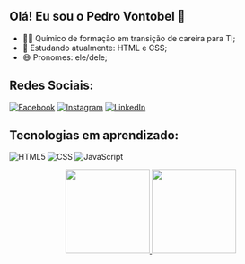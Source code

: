 ## Olá! Eu sou o Pedro Vontobel 🦔

- 👨‍🎓 Químico de formação em transição de careira para TI;
- 🌱 Estudando atualmente: HTML e CSS;
- 😄 Pronomes: ele/dele;

## Redes Sociais:
[![Facebook](https://img.shields.io/badge/Facebook-1877F2?style=for-the-badge&logo=facebook&logoColor=white)](https://www.facebook.com/vontobel.pedro) 
[![Instagram](https://img.shields.io/badge/Instagram-E4405F?style=for-the-badge&logo=instagram&logoColor=white)](https://www.instagram.com/pedro.vontobel/)
[![LinkedIn](https://img.shields.io/badge/LinkedIn-0077B5?style=for-the-badge&logo=linkedin&logoColor=white)]()

## Tecnologias em aprendizado:
![HTML5](https://img.shields.io/badge/HTML5-E34F26?style=for-the-badge&logo=html5&logoColor=white)
![CSS](https://img.shields.io/badge/CSS3-1572B6?style=for-the-badge&logo=css3&logoColor=white)
![JavaScript](https://img.shields.io/badge/JavaScript-F7DF1E?style=for-the-badge&logo=javascript&logoColor=black)

<div align="center">
  <a href="https://github.com/pedrovontobel">
  <img height="150em" src="https://github-readme-stats.vercel.app/api?username=pedrovontobel&show_icons=true&theme=dracula&include_all_commits=true&count_private=true"/>
  <img height="150em" src="https://github-readme-stats.vercel.app/api/top-langs/?username=pedrovontobel&layout=compact&langs_count=7&theme=dracula"/>
</div>
  

 
 
  
  
  
